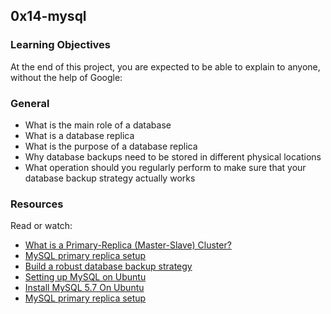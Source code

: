 ## 0x14-mysql


### Learning Objectives
At the end of this project, you are expected to be able to explain to anyone, without the help of Google:

### General
- What is the main role of a database
- What is a database replica
- What is the purpose of a database replica
- Why database backups need to be stored in different physical locations
- What operation should you regularly perform to make sure that your database backup strategy actually works


### Resources
Read or watch:
- [What is a Primary-Replica (Master-Slave) Cluster?](https://www.youtube.com/watch?v=vg5onp8TU6Q)
- [MySQL primary replica setup](https://www.youtube.com/watch?v=Jtej8uBCGyA)
- [Build a robust database backup strategy](https://www.youtube.com/watch?v=2XUQ2gdCxz4)
- [Setting up MySQL on Ubuntu](https://www.digitalocean.com/community/tutorials/how-to-install-mysql-on-ubuntu-20-04)
- [Install MySQL 5.7 On Ubuntu](https://www.vultr.com/docs/how-to-install-mysql-5-7-on-ubuntu-20-04/)
- [MySQL primary replica setup](https://www.interserver.net/tips/kb/create-master-slave-replication-mysql-server/)
